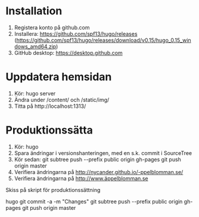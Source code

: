 
# Installation

1. Registera konto på github.com
2. Installera: https://github.com/spf13/hugo/releases
 (https://github.com/spf13/hugo/releases/download/v0.15/hugo_0.15_windows_amd64.zip)
3. GitHub desktop: https://desktop.github.com

# Uppdatera hemsidan

1. Kör: hugo server
2. Ändra under /content/ och /static/img/
3. Titta på http://localhost:1313/

# Produktionssätta

1. Kör: hugo
2. Spara ändringar i versionshanteringen, med en s.k. commit i SourceTree
3. Kör sedan:
   git subtree push --prefix public origin gh-pages
   git push origin master
4. Verifiera ändringarna på http://nycander.github.io/-ppelblomman.se/
4. Verifiera ändringarna på http://www.äppelblomman.se


Skiss på skript för produktionssättning

hugo
git commit -a -m "Changes"
git subtree push --prefix public origin gh-pages
git push origin master
